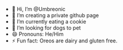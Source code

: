- 👋 Hi, I’m @Umbreonic
- 👀 I’m creating a private github page
- 🌱 I’m currently eating a cookie
- 💞️ I’m looking for dogs to pet
- 😄 Pronouns: He/Him
- ⚡ Fun fact: Oreos are dairy and gluten free.

<!---
Umbreonic/Umbreonic is a ✨ special ✨ repository because its `README.md` (this file) appears on your GitHub profile.
You can click the Preview link to take a look at your changes.
--->

